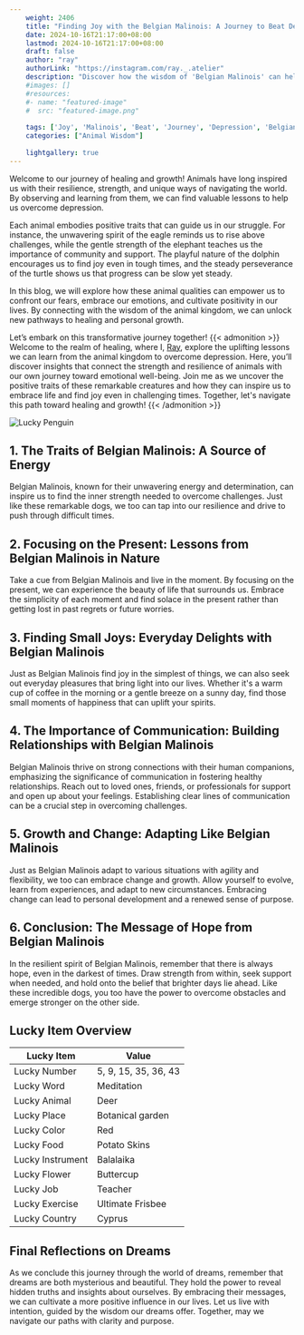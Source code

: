 ```yaml
---
    weight: 2406
    title: "Finding Joy with the Belgian Malinois: A Journey to Beat Depression"  # Assuming 'title' column exists
    date: 2024-10-16T21:17:00+08:00
    lastmod: 2024-10-16T21:17:00+08:00
    draft: false
    author: "ray"
    authorLink: "https://instagram.com/ray._.atelier"
    description: "Discover how the wisdom of 'Belgian Malinois' can help you overcome depression and find joy in your life journey."
    #images: []
    #resources:
    #- name: "featured-image"
    #  src: "featured-image.png"
    
    tags: ['Joy', 'Malinois', 'Beat', 'Journey', 'Depression', 'Belgian', 'Finding']
    categories: ["Animal Wisdom"]
    
    lightgallery: true
---
```

    
Welcome to our journey of healing and growth! Animals have long inspired us with their resilience, strength, and unique ways of navigating the world. By observing and learning from them, we can find valuable lessons to help us overcome depression.

Each animal embodies positive traits that can guide us in our struggle. For instance, the unwavering spirit of the eagle reminds us to rise above challenges, while the gentle strength of the elephant teaches us the importance of community and support. The playful nature of the dolphin encourages us to find joy even in tough times, and the steady perseverance of the turtle shows us that progress can be slow yet steady.

In this blog, we will explore how these animal qualities can empower us to confront our fears, embrace our emotions, and cultivate positivity in our lives. By connecting with the wisdom of the animal kingdom, we can unlock new pathways to healing and personal growth.

Let’s embark on this transformative journey together!
{{< admonition >}}
Welcome to the realm of healing, where I, [Ray](https://instagram.com/ray._.atelier), explore the uplifting lessons we can learn from the animal kingdom to overcome depression. Here, you’ll discover insights that connect the strength and resilience of animals with our own journey toward emotional well-being. Join me as we uncover the positive traits of these remarkable creatures and how they can inspire us to embrace life and find joy even in challenging times. Together, let's navigate this path toward healing and growth!
{{< /admonition >}}

![Lucky Penguin](https://cdn.pixabay.com/photo/2024/09/07/02/34/penguins-9028827_1280.jpg "Lucky Penguin")

## 1. The Traits of Belgian Malinois: A Source of Energy
Belgian Malinois, known for their unwavering energy and determination, can inspire us to find the inner strength needed to overcome challenges. Just like these remarkable dogs, we too can tap into our resilience and drive to push through difficult times.

## 2. Focusing on the Present: Lessons from Belgian Malinois in Nature
Take a cue from Belgian Malinois and live in the moment. By focusing on the present, we can experience the beauty of life that surrounds us. Embrace the simplicity of each moment and find solace in the present rather than getting lost in past regrets or future worries.

## 3. Finding Small Joys: Everyday Delights with Belgian Malinois
Just as Belgian Malinois find joy in the simplest of things, we can also seek out everyday pleasures that bring light into our lives. Whether it's a warm cup of coffee in the morning or a gentle breeze on a sunny day, find those small moments of happiness that can uplift your spirits.

## 4. The Importance of Communication: Building Relationships with Belgian Malinois
Belgian Malinois thrive on strong connections with their human companions, emphasizing the significance of communication in fostering healthy relationships. Reach out to loved ones, friends, or professionals for support and open up about your feelings. Establishing clear lines of communication can be a crucial step in overcoming challenges.

## 5. Growth and Change: Adapting Like Belgian Malinois
Just as Belgian Malinois adapt to various situations with agility and flexibility, we too can embrace change and growth. Allow yourself to evolve, learn from experiences, and adapt to new circumstances. Embracing change can lead to personal development and a renewed sense of purpose.

## 6. Conclusion: The Message of Hope from Belgian Malinois
In the resilient spirit of Belgian Malinois, remember that there is always hope, even in the darkest of times. Draw strength from within, seek support when needed, and hold onto the belief that brighter days lie ahead. Like these incredible dogs, you too have the power to overcome obstacles and emerge stronger on the other side.


## Lucky Item Overview
| Lucky Item          | Value              |
|---------------|--------------------|
| Lucky Number        | 5, 9, 15, 35, 36, 43  |
| Lucky Word          | Meditation |
| Lucky Animal        | Deer |
| Lucky Place         | Botanical garden     |
| Lucky Color         | Red     |
| Lucky Food          | Potato Skins      |
| Lucky Instrument    | Balalaika |
| Lucky Flower        | Buttercup    |
| Lucky Job           | Teacher       |
| Lucky Exercise      | Ultimate Frisbee  |
| Lucky Country       | Cyprus    |


##  Final Reflections on Dreams

As we conclude this journey through the world of dreams, remember that dreams are both mysterious and beautiful. They hold the power to reveal hidden truths and insights about ourselves. By embracing their messages, we can cultivate a more positive influence in our lives. Let us live with intention, guided by the wisdom our dreams offer. Together, may we navigate our paths with clarity and purpose.
